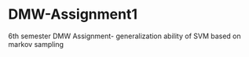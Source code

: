 # DMW-Assignment1
6th semester DMW Assignment- generalization ability of SVM based on markov sampling
